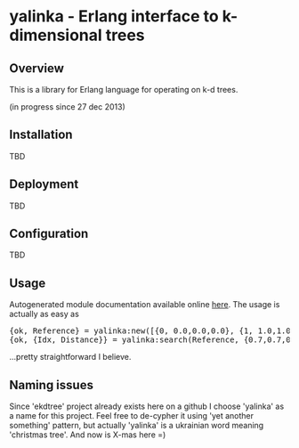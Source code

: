 # yalinka - Erlang interface to k-dimensional trees

## Overview

This is a library for Erlang language for operating on k-d trees.

(in progress since 27 dec 2013)

## Installation

TBD

## Deployment

TBD

## Configuration

TBD

## Usage

Autogenerated module documentation available online [here](http://yalinka.heim.in.ua/yalinka.html). The usage is actually as easy as

<pre>
{ok, Reference} = yalinka:new([{0, 0.0,0.0,0.0}, {1, 1.0,1.0,1.0}]),
{ok, {Idx, Distance}} = yalinka:search(Reference, {0.7,0.7,0.7}, 1),
</pre>

...pretty straightforward I believe.

## Naming issues

Since 'ekdtree' project already exists here on a github I choose
'yalinka' as a name for this project. Feel free to de-cypher it using
'yet another something' pattern, but actually 'yalinka' is a ukrainian
word meaning 'christmas tree'. And now is X-mas here =)

